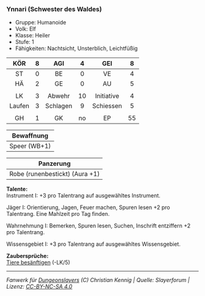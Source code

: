 ### Ynnari (Schwester des Waldes)

- Gruppe: Humanoide
- Volk: Elf
- Klasse: Heiler
- Stufe: 1
- Fähigkeiten: Nachtsicht, Unsterblich, Leichtfüßig

|  KÖR   |  8  |   AGI    |  4  |    GEI     |  8  |
| :----: | :-: | :------: | :-: | :--------: | :-: |
|   ST   |  0  |    BE    |  0  |     VE     |  4  |
|   HÄ   |  2  |    GE    |  0  |     AU     |  5  |
|        |     |          |     |            |     |
|   LK   |  3  |  Abwehr  | 10  | Initiative |  4  |
| Laufen |  3  | Schlagen |  9  | Schiessen  |  5  |
|        |     |          |     |            |     |
|   GH   |  1  |    GK    | no  |     EP     | 55  |

|  Bewaffnung  |
| :----------: |
| Speer (WB+1) |

|           Panzerung            |
| :----------------------------: |
| Robe (runenbestickt) (Aura +1) |

**Talente:**  
Instrument I: +3 pro Talentrang auf ausgewähltes Instrument.

Jäger I: Orientierung, Jagen, Feuer machen, Spuren lesen +2 pro Talentrang. Eine Mahlzeit pro Tag finden.

Wahrnehmung I: Bemerken, Spuren lesen, Suchen, Inschrift entziffern +2 pro Talentrang.

Wissensgebiet I: +3 pro Talentrang auf ausgewähltes Wissensgebiet.

**Zaubersprüche:**  
[Tiere besänftigen](/grw/zauber/tiere-besaenftigen.md) (-LK/5)

---

_Fanwerk für [Dungeonslayers](https://www.dungeonslayers.net/) (C) Christian Kennig | Quelle: Slayerforum | Lizenz: [CC-BY-NC-SA 4.0](https://creativecommons.org/licenses/by-nc-sa/4.0/deed.de)_
